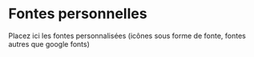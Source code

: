 # Fontes personnelles
<style>
@import url('https://fonts.googleapis.com/css2?family=Akronim&family=Zilla+Slab&display=swap');
</style>

Placez ici les fontes personnalisées (icônes sous forme de fonte, fontes autres que google fonts) 